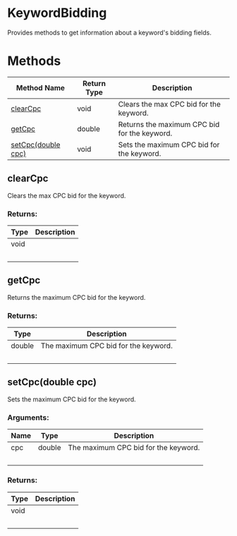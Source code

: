 # KeywordBidding
Provides methods to get information about a keyword&#x27;s bidding fields.

# Methods
|Method Name|Return Type|Description|
|-|-|-
[clearCpc](#clearcpc)|void|Clears the max CPC bid for the keyword.
[getCpc](#getcpc)|double|Returns the maximum CPC bid for the keyword.<br />
[setCpc(double cpc)](#setcpc~double-cpc~)|void|Sets the maximum CPC bid for the keyword.

## <a name="clearcpc"></a>clearCpc
Clears the max CPC bid for the keyword.



### Returns:
|Type|Description|
|-|-
void|
&nbsp;|&nbsp;
## <a name="getcpc"></a>getCpc
Returns the maximum CPC bid for the keyword.




### Returns:
|Type|Description|
|-|-
double|The maximum CPC bid for the keyword.
&nbsp;|&nbsp;
## <a name="setcpc~double-cpc~"></a>setCpc(double cpc)
Sets the maximum CPC bid for the keyword.



### Arguments:
|Name|Type|Description|
|-|-|-
cpc|double|The maximum CPC bid for the keyword.<br />
&nbsp;|&nbsp;|&nbsp;
### Returns:
|Type|Description|
|-|-
void|
&nbsp;|&nbsp;
